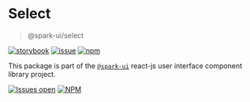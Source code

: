 # Select

> @spark-ui/select

[![storybook](https://img.shields.io/badge/storybook-black?logo=storybook)](https://sparkui.vercel.app/?path=/docs/components-select--docs)
[![issue](https://img.shields.io/badge/report%20a%20bug-black?logo=openbugbounty&logoColor=red)](https://github.com/leboncoin/spark-web/issues/new?&projects=4&template=bug-report.yml&assignees=&labels=Component,Component%3A%20select)
[![npm](https://img.shields.io/npm/dt/%40spark-ui/select?logo=npm&labelColor=black)](https://www.npmjs.com/package/@spark-ui/select)

This package is part of the [`@spark-ui`](https://github.com/leboncoin/spark-web) react-js user interface component library project.

[![Issues open](https://img.shields.io/github/issues-search/leboncoin/spark-web?query=is%3Aopen%20label%3A%22Component%3A%20select%22&logo=openbugbounty&logoColor=red&label=issues%20open&color=red)](https://github.com/leboncoin/spark-web/issues?q=is%3Aopen+label%3Aselect)
[![NPM](https://img.shields.io/npm/l/%40spark-ui%2Fselect)](https://github.com/leboncoin/spark-web/blob/main/packages/components/select/LICENSE.md)
